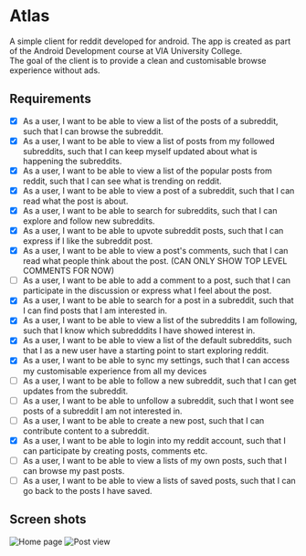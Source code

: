 # Atlas

A simple client for reddit developed for android. The app is created as part of the Android
Development course at VIA University College. <br/>
The goal of the client is to provide a clean and customisable browse experience without ads.

## Requirements

- [x] As a user, I want to be able to view a list of the posts of a subreddit, such that I can
  browse the subreddit.
- [x] As a user, I want to be able to view a list of posts from my followed subreddits, such that I
  can keep myself updated about what is happening the subreddits.
- [x] As a user, I want to be able to view a list of the popular posts from reddit, such that I can
  see what is trending on reddit.
- [x] As a user, I want to be able to view a post of a subreddit, such that I can read what the post
  is about.
- [x] As a user, I want to be able to search for subreddits, such that I can explore and follow new
  subreddits.
- [x] As a user, I want to be able to upvote subreddit posts, such that I can express if I like the 
  subreddit post.
- [x] As a user, I want to be able to view a post's comments, such that I can read what people think
  about the post. (CAN ONLY SHOW TOP LEVEL COMMENTS FOR NOW)
- [ ] As a user, I want to be able to add a comment to a post, such that I can participate in the
  discussion or express what I feel about the post.
- [x] As a user, I want to be able to search for a post in a subreddit, such that I can find posts
  that I am interested in.
- [x] As a user, I want to be able to view a list of the subreddits I am following, such that I know
  which subredddits I have showed interest in.
- [x] As a user, I want to be able to view a list of the default subreddits, such that I as a new
  user have a starting point to start exploring reddit.
- [x] As a user, I want to be able to sync my settings, such that I can access my customisable
  experience from all my devices
- [ ] As a user, I want to be able to follow a new subreddit, such that I can get updates from the
  subreddit.
- [ ] As a user, I want to be able to unfollow a subreddit, such that I wont see posts of a
  subreddit I am not interested in.
- [ ] As a user, I want to be able to create a new post, such that I can contribute content to a
  subreddit.
- [x] As a user, I want to be able to login into my reddit account, such that I can participate by
  creating posts, comments etc.
- [ ] As a user, I want to be able to view a lists of my own posts, such that I can browse my past
  posts.
- [ ] As a user, I want to be able to view a lists of saved posts, such that I can go back to the
  posts I have saved.

## Screen shots

![Home page](https://i.postimg.cc/XvKMfftr/atlas-subreddit-view.png)
![Post view](https://i.postimg.cc/WpdxNgLj/atlas-subreddit-post-data-view.png)
